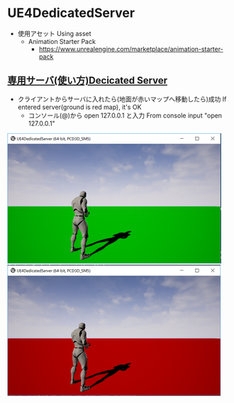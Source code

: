 # UE4DedicatedServer

* 使用アセット Using asset
  * Animation Starter Pack
    * https://www.unrealengine.com/marketplace/animation-starter-pack

## [専用サーバ(使い方)Decicated Server](https://github.com/horinoh/UE4DedicatedServer/tree/master/Document/DedicatedServer)

* クライアントからサーバに入れたら(地面が赤いマップへ移動したら)成功 If entered server(ground is red map), it's OK
  * コンソール(@)から open 127.0.0.1 と入力 From console input "open 127.0.0.1"

![画像](OnClient.png)
![画像](OnServer.png)